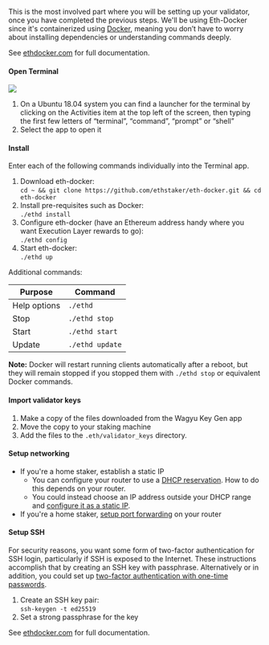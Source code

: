 This is the most involved part where you will be setting up your validator, once you have completed the previous steps. We'll be using Eth-Docker since it's containerized using [Docker](https://www.docker.com/), meaning you don’t have to worry about installing dependencies or understanding commands deeply.

See [ethdocker.com](https://ethdocker.com/) for full documentation.

#### Open Terminal

![](/assets/img/solo-staking-guides/terminal-search.png)

1. On a Ubuntu 18.04 system you can find a launcher for the terminal by clicking on the Activities item at the top left of the screen, then typing the first few letters of “terminal”, “command”, “prompt” or “shell”
1. Select the app to open it

#### Install

Enter each of the following commands individually into the Terminal app.

1. Download eth-docker:<br> `cd ~ && git clone https://github.com/ethstaker/eth-docker.git && cd eth-docker`
1. Install pre-requisites such as Docker:<br> `./ethd install`
1. Configure eth-docker (have an Ethereum address handy where you want Execution Layer rewards to go):<br> `./ethd config`
1. Start eth-docker:<br> `./ethd up`

Additional commands:

Purpose      | Command
-------------|----------------
Help options | `./ethd`
Stop         | `./ethd stop`
Start        | `./ethd start`
Update       | `./ethd update`

**Note:** Docker will restart running clients automatically after a reboot, but they will remain stopped if you stopped them with `./ethd stop` or equivalent Docker commands.

#### Import validator keys

1. Make a copy of the files downloaded from the Wagyu Key Gen app
1. Move the copy to your staking machine
1. Add the files to the `.eth/validator_keys` directory.


#### Setup networking

- If you're a home staker, establish a static IP
    - You can configure your router to use a [DHCP reservation](https://homenetworkadmin.com/dhcp-reservation/). How to do this depends on your router.
    - You could instead choose an IP address outside your DHCP range and [configure it as a static IP](https://linuxhint.com/setup_static_ip_address_ubuntu/).
- If you're a home staker, [setup port forwarding](https://portforward.com/) on your router


#### Setup SSH

For security reasons, you want some form of two-factor authentication for SSH login, particularly if SSH is exposed to the Internet. These instructions accomplish that by creating an SSH key with passphrase. Alternatively or in addition, you could set up [two-factor authentication with one-time passwords](https://www.coincashew.com/coins/overview-eth/guide-or-security-best-practices-for-a-eth2-validator-beaconchain-node#setup-two-factor-authentication-for-ssh-optional).

1. Create an SSH key pair:<br> `ssh-keygen -t ed25519`
1. Set a strong passphrase for the key


See [ethdocker.com](https://ethdocker.com/) for full documentation.
